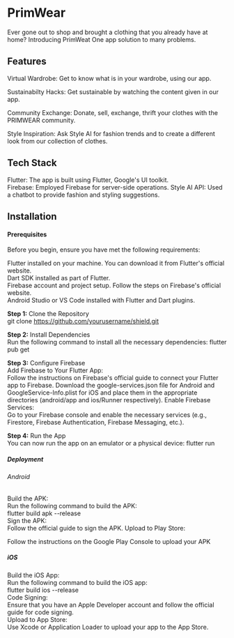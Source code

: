 # PrimWear
Ever gone out to shop and brought a clothing that you already have at home? Introducing PrimWeat One app solution to many problems.

## Features
Virtual Wardrobe: Get to know what is in your wardrobe, using our app.  

Sustainabilty Hacks: Get sustainable by watching the content given in our app.  

Community Exchange: Donate, sell, exchange, thrift your clothes with the PRIMWEAR community.  

Style Inspiration: Ask Style AI for fashion trends and to create a different look from our collection of clothes.  

## Tech Stack
Flutter: The app is built using Flutter, Google's UI toolkit.  
Firebase: Employed Firebase for server-side operations.
Style AI API: Used a chatbot to provide fashion and styling suggestions.

## Installation
#### Prerequisites
Before you begin, ensure you have met the following requirements:

Flutter installed on your machine. You can download it from Flutter's official website.  
Dart SDK installed as part of Flutter.  
Firebase account and project setup. Follow the steps on Firebase's official website.  
Android Studio or VS Code installed with Flutter and Dart plugins.  


**Step 1:** Clone the Repository  
git clone https://github.com/yourusername/shield.git  

**Step 2:** Install Dependencies  
Run the following command to install all the necessary dependencies:
flutter pub get  

**Step 3:** Configure Firebase  
Add Firebase to Your Flutter App:  
Follow the instructions on Firebase's official guide to connect your Flutter app to Firebase.
Download the google-services.json file for Android and GoogleService-Info.plist for iOS and place them in the appropriate directories (android/app and ios/Runner respectively).
Enable Firebase Services:  
Go to your Firebase console and enable the necessary services (e.g., Firestore, Firebase Authentication, Firebase Messaging, etc.).  

**Step 4:** Run the App  
You can now run the app on an emulator or a physical device:
flutter run  

##### Deployment  
###### Android  
Build the APK:  
Run the following command to build the APK:  
flutter build apk --release  
Sign the APK:  
Follow the official guide to sign the APK.
Upload to Play Store:

Follow the instructions on the Google Play Console to upload your APK
##### iOS  
Build the iOS App:  
Run the following command to build the iOS app:  
 flutter build ios --release  
Code Signing:  
Ensure that you have an Apple Developer account and follow the official guide for code signing.  
Upload to App Store:  
Use Xcode or Application Loader to upload your app to the App Store.  

